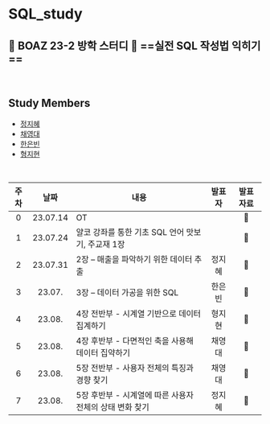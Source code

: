 # SQL_study

## 🐘 BOAZ 23-2 방학 스터디 🐘 ==실전 SQL 작성법 익히기==

<br>

## Study Members

- [정지혜](https://github.com/dahlia52)
- [채영대](https://github.com/Oioing)
- [한은빈](https://github.com/nibnuenah)
- [형지현](https://github.com/H-Jihyeon)

<br>

|주차|날짜|내용|발표자|발표 자료|
|:------:|:---:|---|:---:|:---:|
|0|23.07.14|OT||🐘|
|1|23.07.24|얄코 강좌를 통한 기초 SQL 언어 맛보기, 주교재 1장||🐘|
|2|23.07.31|2장 – 매출을 파악하기 위한 데이터 추출|정지혜|🐘|
|3|23.07.|3장 – 데이터 가공을 위한 SQL|한은빈|🐘|
|4|23.08.|4장 전반부 - 시계열 기반으로 데이터 집계하기|형지현|🐘|
|5|23.08.|4장 후반부 - 다면적인 축을 사용해 데이터 집약하기|채영대|🐘|
|6|23.08.|5장 전반부 - 사용자 전체의 특징과 경향 찾기|채영대|🐘|
|7|23.08.|5장 후반부 - 시계열에 따른 사용자 전체의 상태 변화 찾기|정지혜|🐘|

